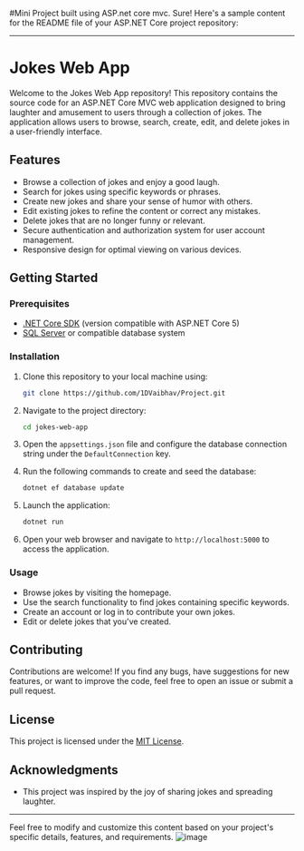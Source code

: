 #Mini Project built using ASP.net core mvc.
Sure! Here's a sample content for the README file of your ASP.NET Core project repository:

---

# Jokes Web App

Welcome to the Jokes Web App repository! This repository contains the source code for an ASP.NET Core MVC web application designed to bring laughter and amusement to users through a collection of jokes. The application allows users to browse, search, create, edit, and delete jokes in a user-friendly interface.

## Features

- Browse a collection of jokes and enjoy a good laugh.
- Search for jokes using specific keywords or phrases.
- Create new jokes and share your sense of humor with others.
- Edit existing jokes to refine the content or correct any mistakes.
- Delete jokes that are no longer funny or relevant.
- Secure authentication and authorization system for user account management.
- Responsive design for optimal viewing on various devices.

## Getting Started

### Prerequisites

- [.NET Core SDK](https://dotnet.microsoft.com/download) (version compatible with ASP.NET Core 5)
- [SQL Server](https://www.microsoft.com/en-us/sql-server/sql-server-downloads) or compatible database system

### Installation

1. Clone this repository to your local machine using:

   ```bash
   git clone https://github.com/1DVaibhav/Project.git
   ```

2. Navigate to the project directory:

   ```bash
   cd jokes-web-app
   ```

3. Open the `appsettings.json` file and configure the database connection string under the `DefaultConnection` key.

4. Run the following commands to create and seed the database:

   ```bash
   dotnet ef database update
   ```

5. Launch the application:

   ```bash
   dotnet run
   ```

6. Open your web browser and navigate to `http://localhost:5000` to access the application.

### Usage

- Browse jokes by visiting the homepage.
- Use the search functionality to find jokes containing specific keywords.
- Create an account or log in to contribute your own jokes.
- Edit or delete jokes that you've created.

## Contributing

Contributions are welcome! If you find any bugs, have suggestions for new features, or want to improve the code, feel free to open an issue or submit a pull request.

## License

This project is licensed under the [MIT License](LICENSE).

## Acknowledgments

- This project was inspired by the joy of sharing jokes and spreading laughter.

---

Feel free to modify and customize this content based on your project's specific details, features, and requirements.
![image](https://github.com/1DVaibhav/Project/assets/138553000/57e2028d-0026-4632-aa61-320e6ef68f4e)
